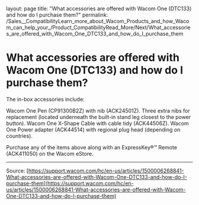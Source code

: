 layout: page
title: "What accessories are offered with Wacom One (DTC133) and how do I purchase them?"
permalink: /Sales__CompatibilityLearn_more_about_Wacom_Products_and_how_Wacom_can_help_your_/Product_CompatibilityRead_More/Next/What_accessories_are_offered_with_Wacom_One_DTC133_and_how_do_I_purchase_them

# What accessories are offered with Wacom One (DTC133) and how do I purchase them?

The in-box accessories include:

Wacom One Pen (CP91300B2Z) with nib (ACK24501Z).
Three extra nibs for replacement (located underneath the built-in stand leg closest to the power button).
Wacom One X-Shape Cable with cable tidy (ACK44506Z).
Wacom One Power adapter (ACK44514) with regional plug head (depending on countries).



Purchase any of the items above along with an ExpressKey®™ Remote (ACK411050) on the Wacom eStore.

---
Source: [https://support.wacom.com/hc/en-us/articles/1500006268841-What-accessories-are-offered-with-Wacom-One-DTC133-and-how-do-I-purchase-them](https://support.wacom.com/hc/en-us/articles/1500006268841-What-accessories-are-offered-with-Wacom-One-DTC133-and-how-do-I-purchase-them)
